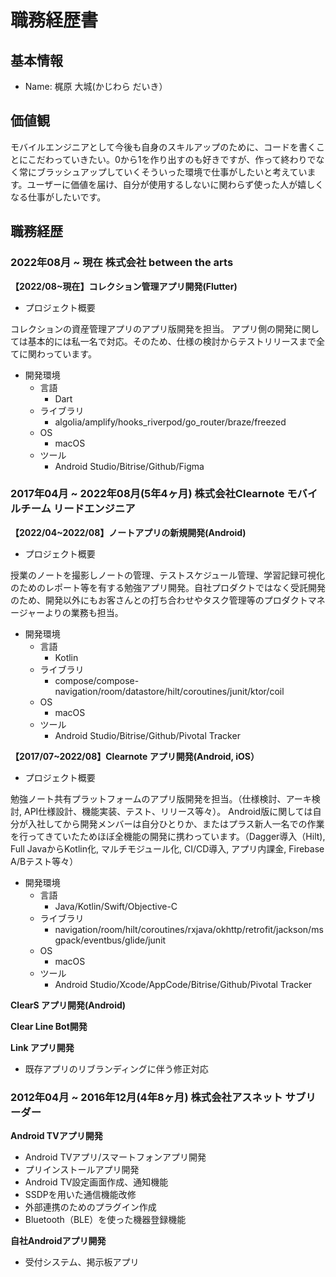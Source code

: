 # 職務経歴書

## 基本情報

- Name: 梶原 大城(かじわら だいき）

## 価値観

 モバイルエンジニアとして今後も自身のスキルアップのために、コードを書くことにこだわっていきたい。0から1を作り出すのも好きですが、作って終わりでなく常にブラッシュアップしていくそういった環境で仕事がしたいと考えています。ユーザーに価値を届け、自分が使用するしないに関わらず使った人が嬉しくなる仕事がしたいです。

## 職務経歴

### 2022年08月 ~ 現在 株式会社 between the arts
**【2022/08~現在】コレクション管理アプリ開発(Flutter)**

- プロジェクト概要

コレクションの資産管理アプリのアプリ版開発を担当。
アプリ側の開発に関しては基本的には私一名で対応。そのため、仕様の検討からテストリリースまで全てに関わっています。


- 開発環境
    - 言語
        - Dart
    - ライブラリ
        - algolia/amplify/hooks_riverpod/go_router/braze/freezed
    - OS
        - macOS
    - ツール
        - Android Studio/Bitrise/Github/Figma

### 2017年04月 ~ 2022年08月(5年4ヶ月) 株式会社Clearnote モバイルチーム リードエンジニア

**【2022/04~2022/08】ノートアプリの新規開発(Android)**

- プロジェクト概要

授業のノートを撮影しノートの管理、テストスケジュール管理、学習記録可視化のためのレポート等を有する勉強アプリ開発。自社プロダクトではなく受託開発のため、開発以外にもお客さんとの打ち合わせやタスク管理等のプロダクトマネージャーよりの業務も担当。

- 開発環境
    - 言語
        - Kotlin
    - ライブラリ
        - compose/compose-navigation/room/datastore/hilt/coroutines/junit/ktor/coil
    - OS
        - macOS
    - ツール
        - Android Studio/Bitrise/Github/Pivotal Tracker

**【2017/07~2022/08】Clearnote アプリ開発(Android, iOS）**

- プロジェクト概要

勉強ノート共有プラットフォームのアプリ版開発を担当。（仕様検討、アーキ検討, API仕様設計、機能実装、テスト、リリース等々）。
Android版に関しては自分が入社してから開発メンバーは自分ひとりか、またはプラス新人一名での作業を行ってきていたためほぼ全機能の開発に携わっています。（Dagger導入（Hilt), Full JavaからKotlin化, マルチモジュール化, CI/CD導入, アプリ内課金, Firebase A/Bテスト等々）

- 開発環境
    - 言語
        - Java/Kotlin/Swift/Objective-C
    - ライブラリ
        - navigation/room/hilt/coroutines/rxjava/okhttp/retrofit/jackson/msgpack/eventbus/glide/junit
    - OS
        - macOS
    - ツール
        - Android Studio/Xcode/AppCode/Bitrise/Github/Pivotal Tracker

**ClearS アプリ開発(Android)**

**Clear Line Bot開発**

**Link アプリ開発**

- 既存アプリのリブランディングに伴う修正対応

### 2012年04月 ~ 2016年12月(4年8ヶ月) **株式会社アスネット サブリーダー**

**Android TVアプリ開発**

- Android TVアプリ/スマートフォンアプリ開発
- プリインストールアプリ開発
- Android TV設定画面作成、通知機能
- SSDPを用いた通信機能改修
- 外部連携のためのプラグイン作成
- Bluetooth（BLE）を使った機器登録機能

**自社Androidアプリ開発**

- 受付システム、掲示板アプリ
